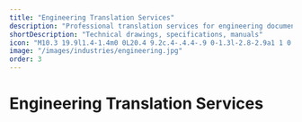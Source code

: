 ```yaml
---
title: "Engineering Translation Services"
description: "Professional translation services for engineering documents, specifications, and technical materials, ensuring precise communication across languages."
shortDescription: "Technical drawings, specifications, manuals"
icon: "M10.3 19.9l1.4-1.4m0 0L20.4 9.2c.4-.4.4-.9 0-1.3l-2.8-2.9a1 1 0 00-1.3 0L6.5 15.5m1.4 1.4L3 19.1l2.3 2.3 3.8-3.8"
image: "/images/industries/engineering.jpg"
order: 3
---
```


# Engineering Translation Services

<!-- Content placeholder for Engineering Translation Services -->